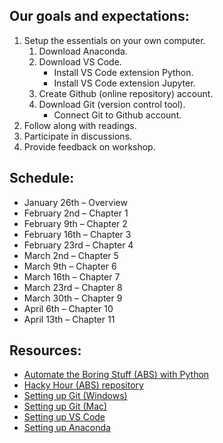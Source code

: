 ## Our goals and expectations:

1. Setup the essentials on your own computer.
    1. Download Anaconda.
    1. Download VS Code.
        * Install VS Code extension Python.
        * Install VS Code extension Jupyter.
    1. Create Github (online repository) account.
    1. Download Git (version control tool).
        * Connect Git to Github account.
1. Follow along with readings.
1. Participate in discussions.
1. Provide feedback on workshop.

## Schedule:

* January 26th – Overview
* February 2nd – Chapter 1
* February 9th – Chapter 2
* February 16th – Chapter 3
* February 23rd – Chapter 4
*	March 2nd – Chapter 5
*	March 9th – Chapter 6
*	March 16th – Chapter 7
*	March 23rd – Chapter 8
*	March 30th – Chapter 9
*	April 6th – Chapter 10
*	April 13th – Chapter 11

## Resources:

*	[Automate the Boring Stuff (ABS) with Python](https://automatetheboringstuff.com/)
*	[Hacky Hour (ABS) repository](https://github.com/UIHackyHour/AutomateTheBoringSweigart)
*	[Setting up Git (Windows)](https://medium.com/@aklson_DS/how-to-properly-setup-your-github-repository-windows-version-ea596b398b)
*	[Setting up Git (Mac)](https://medium.com/@aklson_DS/how-to-properly-setup-your-github-repository-mac-version-3a8047b899e5)
*	[Setting up VS Code](https://code.visualstudio.com/docs/python/python-tutorial)
*	[Setting up Anaconda](https://docs.anaconda.com/anaconda/)
